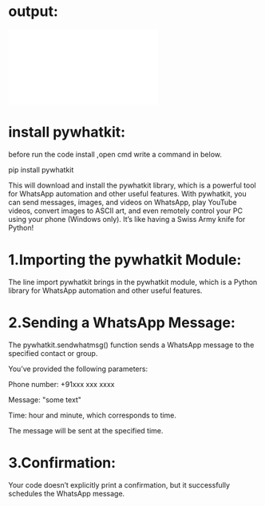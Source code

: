 # output:

![text](./PyWhatKit_DB.txt)

# install pywhatkit:

before run the code install ,open cmd write a command in below.

pip install pywhatkit

This will download and install the pywhatkit library, which is a powerful tool for WhatsApp automation and other useful features. With pywhatkit, you can send messages, images, and videos on WhatsApp, play YouTube videos, convert images to ASCII art, and even remotely control your PC using your phone (Windows only). It’s like having a Swiss Army knife for Python!

# 1.Importing the pywhatkit Module:

The line import pywhatkit brings in the pywhatkit module, which is a Python library for WhatsApp automation and other useful features.

# 2.Sending a WhatsApp Message:

The pywhatkit.sendwhatmsg() function sends a WhatsApp message to the specified contact or group.

You’ve provided the following parameters:

Phone number: +91xxx xxx xxxx

Message: "some text"

Time:  hour and minute, which corresponds to time.

The message will be sent at the specified time.
# 3.Confirmation:
Your code doesn’t explicitly print a confirmation, but it successfully schedules the WhatsApp message.